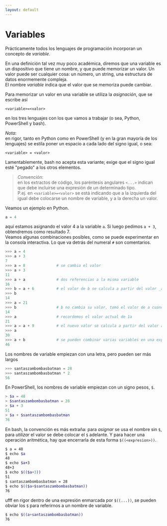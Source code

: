 ```yaml
---
layout: default
---
```


# Variables
Prácticamente todos los lenguajes de programación incorporan un concepto de _variable_.

En una definición tal vez muy poco académica, diremos que una variable es un dispositivo que tiene un nombre, y que puede memorizar un valor. Un valor puede ser cualquier cosa: un número, un string, una estructura de datos enormemente compleja.  
El nombre _variable_ indica que el valor que se memoriza puede cambiar.

Para memorizar un valor en una variable se utiliza la _asignación_, que se escribe así
```
<variable>=<valor>
```
en los tres lenguajes con los que vamos a trabajar (o sea, Python, PowerShell y bash).  

_Nota_:  
en rigor, tanto en Python como en PowerShell (y en la gran mayoría de los lenguajes) se estila poner un espacio a cada lado del signo igual, o sea:
```
<variable> = <valor>
```
Lamentablemente, bash no acepta esta variante; exige que el signo igual esté "pegado" a los otros elementos.

> _Convención_:   
> en los extractos de código, los paréntesis angulares `<...>` indican que debe incluirse una expresión de un determinado tipo.  
P.ej. en `<variable>=<valor>` se está indicando que a la izquierda del igual debe colocarse un nombre de variable, y a la derecha un valor.

Veamos un ejemplo en Python.
``` python
a = 4
```
aquí estamos asignando el valor 4 a la variable `a`. Si luego pedimos `a + 3`, obtendremos como resultado 7.  
Veamos algunas combinaciones posibles, como se puede experimentar en la consola interactiva. Lo que va detrás del numeral `#` son comentarios.
``` python
>>> a = 4
>>> a + 3
7
>>> a = 8              # se cambia el valor
>>> a + 3
11
>>> a + a              # dos referencias a la misma variable
16
>>> b = a + 6          # el valor de b se calcula a partir del valor _actual_ de a
>>> b 
14
>>> a = 21
>>> b                  # b no cambia su valor, tomó el valor de a cuando se asignó
14
>>> a                  # recordemos el valor actual de 1a
21 
>>> a = a + 9          # el nuevo valor se calcula a partir del valor actual
>>> a
30
>>> a + b              # se pueden combinar varias variables en una expresión
46
```

Los nombres de variable empiezan con una letra, pero pueden ser más largos
``` python 
>>> santaszambombasbatman = 28
>>> santaszambombasbatman * 2
56
```

En PowerShell, los nombres de variable empiezan con un signo pesos, `$`. 
``` powershell
> $a = 48
> $santaszambombasbatman = 28
> $a + 3
51
> $a + $santaszambombasbatman
76
```

En bash, la convención es más extraña: para _asignar_ se usa el nombre sin `$`, para _utilizar_ el valor se debe colocar el `$` adelante.
Y para hacer una operación aritmética, hay que encerrarla de esta forma `$((<expresion>))`.
``` bash
$ a = 48
$ echo $a
48
$ echo $a+3
48+3
$ echo $(($a+3))
51
$ santaszambombasbatman = 28
$ echo $(($a+$santaszambombasbatman))
76
```
ufff en rigor dentro de una expresión enmarcada por `$((...))`, se pueden obviar los `$` para referirnos a un nombre de variable.
``` bash
$ echo $((a+santaszambombasbatman))
76
```



